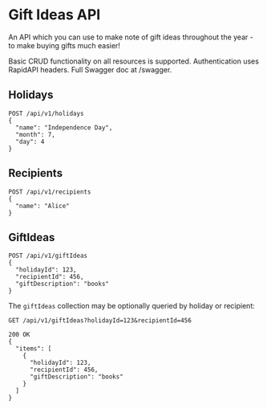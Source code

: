 # Gift Ideas API

An API which you can use to make note of gift ideas throughout the year - to make buying gifts much easier!

Basic CRUD functionality on all resources is supported. Authentication uses RapidAPI headers. Full Swagger doc at /swagger.

## Holidays

```
POST /api/v1/holidays
{
  "name": "Independence Day",
  "month": 7,
  "day": 4
}
```

## Recipients

```
POST /api/v1/recipients
{
  "name": "Alice"
}
```

## GiftIdeas

```
POST /api/v1/giftIdeas
{
  "holidayId": 123,
  "recipientId": 456,
  "giftDescription": "books"
}
```

The `giftIdeas` collection may be optionally queried by holiday or recipient:

```
GET /api/v1/giftIdeas?holidayId=123&recipientId=456

200 OK
{
  "items": [
    {
      "holidayId": 123,
      "recipientId": 456,
      "giftDescription": "books"
    }  
  ]
}
```
